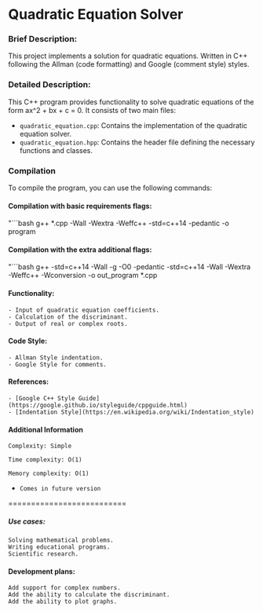 # Quadratic Equation Solver


### Brief Description:
 
This project implements a solution for quadratic equations.
Written in C++ following the Allman (code formatting) and Google (comment style) styles.


### Detailed Description:

This C++ program provides functionality to solve quadratic equations of the form ax^2 + bx + c = 0. 
It consists of two main files:
- `quadratic_equation.cpp`: Contains the implementation of the quadratic equation solver.
- `quadratic_equation.hpp`: Contains the header file defining the necessary functions and classes.

### Compilation

To compile the program, you can use the following commands:

#### Compilation with basic requirements flags:

"```bash
g++ *.cpp -Wall -Wextra -Weffc++ -std=c++14 -pedantic -o program


#### Compilation with the extra additional flags:

"```bash
g++ -std=c++14 -Wall -g -O0 -pedantic -std=c++14 -Wall -Wextra -Weffc++ -Wconversion -o out_program *.cpp

#### Functionality:
	- Input of quadratic equation coefficients.
	- Calculation of the discriminant.
	- Output of real or complex roots.

#### Code Style:
	- Allman Style indentation.
	- Google Style for comments.

#### References:
	- [Google C++ Style Guide](https://google.github.io/styleguide/cppguide.html)
	- [Indentation Style](https://en.wikipedia.org/wiki/Indentation_style)


#### Additional Information
	Complexity: Simple

	Time complexity: O(1)

	Memory complexity: O(1)



- `Comes in future version`

==========================
##### Use cases:
	Solving mathematical problems.
	Writing educational programs.
	Scientific research.

#### Development plans:
	Add support for complex numbers.
	Add the ability to calculate the discriminant.
	Add the ability to plot graphs.

